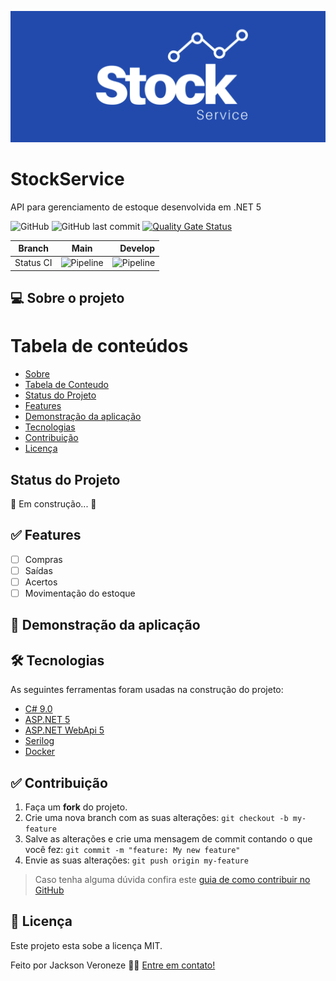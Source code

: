 ![Image](https://github.com/jacksonveroneze/StockService/blob/develop/assets/stock.png)

# StockService

API para gerenciamento de estoque desenvolvida em .NET 5

![GitHub](https://img.shields.io/github/license/jacksonveroneze/OneTimePassword?logoColor=%20)
![GitHub last commit](https://img.shields.io/github/last-commit/jacksonveroneze/OneTimePassword)
[![Quality Gate Status](https://sonarcloud.io/api/project_badges/measure?project=jacksonveroneze_stock-service&metric=alert_status)](https://sonarcloud.io/dashboard?id=jacksonveroneze_stock-service)


| Branch        | Main           | Develop  |
| ------------- |:-------------:| -----:|
| Status CI      | ![Pipeline](https://github.com/jacksonveroneze/stock-service/workflows/Pipeline/badge.svg?branch=main) | ![Pipeline](https://github.com/jacksonveroneze/stock-service/workflows/Pipeline/badge.svg?branch=develop) |


## 💻 Sobre o projeto

Tabela de conteúdos
=================
<!--ts-->
   * [Sobre](#sobre)
   * [Tabela de Conteudo](#tabela-de-conteudo)
   * [Status do Projeto](#status-do-projeto)
   * [Features](#features)
   * [Demonstração da aplicação](#demonstracao-da-aplicação)
   * [Tecnologias](#tecnologias)
   * [Contribuição](#contribuição)
   * [Licença](#licença)
<!--te-->

## Status do Projeto

🚧  Em construção...  🚧

## ✅ Features

- [ ] Compras
- [ ] Saídas
- [ ] Acertos
- [ ] Movimentação do estoque

## 🎲 Demonstração da aplicação


## 🛠 Tecnologias

As seguintes ferramentas foram usadas na construção do projeto:

- [C# 9.0](https://docs.microsoft.com/pt-br/dotnet/csharp/)
- [ASP.NET 5](https://dotnet.microsoft.com/)
- [ASP.NET WebApi 5](https://dotnet.microsoft.com/apps/aspnet)
- [Serilog](https://serilog.net/)
- [Docker](https://www.docker.com/)

## ✅ Contribuição

1. Faça um **fork** do projeto.
2. Crie uma nova branch com as suas alterações: `git checkout -b my-feature`
3. Salve as alterações e crie uma mensagem de commit contando o que você fez: `git commit -m "feature: My new feature"`
4. Envie as suas alterações: `git push origin my-feature`
> Caso tenha alguma dúvida confira este [guia de como contribuir no GitHub](https://github.com/firstcontributions/first-contributions)

## 📝 Licença

Este projeto esta sobe a licença MIT.

Feito por Jackson Veroneze 👋🏽 [Entre em contato!](https://www.linkedin.com/in/jacksonveroneze/)
